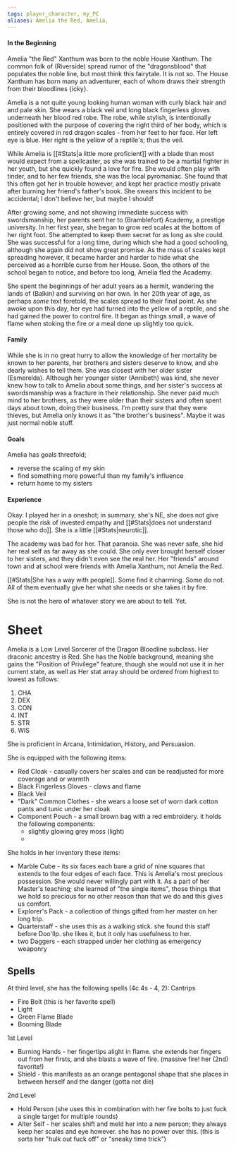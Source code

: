 ```yaml
---
tags: player_character, my_PC
aliases: Amelia the Red, Amelia, 
---
```


#### In the Beginning
Amelia "the Red" Xanthum was born to the noble House Xanthum. The common folk of (Riverside) spread rumor of the "dragonsblood" that populates the noble line, but most think this fairytale. It is not so. The House Xanthum has born many an adventurer, each of whom draws their strength from their bloodlines {icky}.

Amelia is a not quite young looking human woman with curly black hair and and pale skin. She wears a black veil and long black fingerless gloves underneath her blood red robe. The robe, while stylish, is intentionally positioned with the purpose of covering the right third of her body, which is entirely covered in red dragon scales - from her feet to her face. Her left eye is blue. Her right is the yellow of a reptile's; thus the veil.

While Amelia is [[#Stats|a little more proficient]] with a blade than most would expect from a spellcaster, as she was trained to be a martial fighter in her youth, but she quickly found a love for fire. She would often play with tinder, and to her few friends, she was the local pyromaniac. She found that this often got her in trouble however, and kept her practice mostly private after burning her friend's father's book. She swears this incident to be accidental; I don't believe her, but maybe I should! 

After growing some, and not showing immediate success with swordsmanship, her parents sent her to (Bramblefort) Academy, a prestige university. In her first year, she began to grow red scales at the bottom of her right foot. She attempted to keep them secret for as long as she could. She was successful for a long time, during which she had a good schooling, although she again did not show great promise. As the mass of scales kept spreading however, it became harder and harder to hide what she perceived as a horrible curse from her House. Soon, the others of the school began to notice, and before too long, Amelia fled the Academy. 

She spent the beginnings of her adult years as a hermit, wandering the lands of (Balkin) and surviving on her own. In her 20th year of age, as perhaps *some* text foretold, the scales spread to their final point. As she awoke upon this day, her eye had turned into the yellow of a reptile, and she had gained the power to control fire. It began as things small, a wave of flame when stoking the fire or a meal done up slightly too quick. 

#### Family
While she is in no great hurry to allow the knowledge of her mortality be known to her parents, her brothers and sisters deserve to know, and she dearly wishes to tell them. She was closest with her older sister (Esmerelda). Although her younger sister (Annibeth) was kind, she never knew how to talk to Amelia about some things, and her sister's success at swordsmanship was a fracture in their relationship. She never paid much mind to her brothers, as they were older than their sisters and often spent days about town, doing their business. I'm pretty sure that they were thieves, but Amelia only knows it as "the brother's business". Maybe it was just normal noble stuff.

#### Goals
Amelia has goals threefold;
- reverse the scaling of my skin
- find something more powerful than my family's influence
- return home to my sisters

#### Experience
Okay. I played her in a oneshot; in summary, she's NE, she does not give people the risk of invested empathy and [[#Stats|does not understand those who do]]. She is a little [[#Stats|neurotic]]. 

The academy was bad for her. That paranoia. She was never safe, she hid her real self as far away as she could. She only ever brought herself closer to her sisters, and they didn't even see the real her. Her "friends" around town and at school were friends with Amelia Xanthum, not Amelia the Red. 

[[#Stats|She has a way with people]]. Some find it charming. Some do not. All of them eventually give her what she needs or she takes it by fire.

She is not the hero of whatever story we are about to tell. Yet.

# Sheet
Amelia is a Low Level Sorcerer of the Dragon Bloodline subclass. Her draconic ancestry is Red. She has the Noble background, meaning she gains the "Position of Privilege" feature, though she would not use it in her current state, as well as 
Her stat array should be ordered from highest to lowest as follows:

1. CHA
2. DEX
3. CON
4. INT
5. STR
6. WIS

She is proficient in Arcana, Intimidation, History, and Persuasion.

She is equipped with the following items:
- Red Cloak - casually covers her scales and can be readjusted for more coverage and or warmth
- Black Fingerless Gloves - claws and flame
- Black Veil
- "Dark" Common Clothes - she wears a loose set of worn dark cotton pants and tunic under her cloak
- Component Pouch - a small brown bag with a red embroidery. it holds the following components:
	- slightly glowing grey moss (light)
	- 

She holds in her inventory these items:
- Marble Cube - its six faces each bare a grid of nine squares that extends to the four edges of each face. This is Amelia's most precious possession. She would never willingly part with it. As a part of her Master's teaching; she learned of "the single items", those things that we hold so precious for no other reason than that we do and this gives us comfort. 
- Explorer's Pack - a collection of things gifted from her master on her long trip.
- Quarterstaff - she uses this as a walking stick. she found this staff before Doo'Ilp. she likes it, but it only has usefulness to her.
- two Daggers - each strapped under her clothing as emergency weaponry

## Spells

At third level, she has the following spells (4c 4s - 4, 2):
Cantrips
- Fire Bolt (this is her favorite spell)
- Light 
- Green Flame Blade
- Booming Blade

1st Level
- Burning Hands  - her fingertips alight in flame. she extends her fingers out from her firsts, and she blasts a wave of fire. (massive fire! her (2nd) favorite!)
- Shield  - this manifests as an orange pentagonal shape that she places in between herself and the danger (gotta not die)

2nd Level
- Hold Person (she uses this in combination with her fire bolts to just fuck a single target for multiple rounds)
- Alter Self - her scales shift and meld her into a new person; they always keep her scales and eye however. she has no power over this. (this is sorta her "hulk out fuck off" or "sneaky time trick")

